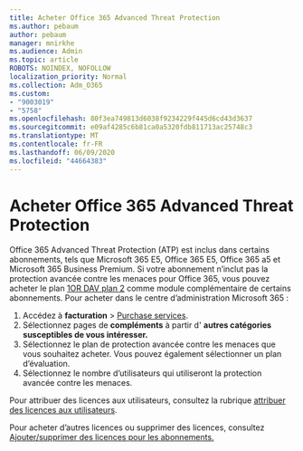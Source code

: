 ```yaml
---
title: Acheter Office 365 Advanced Threat Protection
ms.author: pebaum
author: pebaum
manager: mnirkhe
ms.audience: Admin
ms.topic: article
ROBOTS: NOINDEX, NOFOLLOW
localization_priority: Normal
ms.collection: Adm_O365
ms.custom:
- "9003019"
- "5758"
ms.openlocfilehash: 80f3ea749813d6038f9234229f445d6cd43d3637
ms.sourcegitcommit: e09af4285c6b81ca0a5320fdb811713ac25748c3
ms.translationtype: MT
ms.contentlocale: fr-FR
ms.lasthandoff: 06/09/2020
ms.locfileid: "44664383"
---
```

# <a name="purchase-office-365-advanced-threat-protection"></a>Acheter Office 365 Advanced Threat Protection

Office 365 Advanced Threat Protection (ATP) est inclus dans certains abonnements, tels que Microsoft 365 E5, Office 365 E5, Office 365 a5 et Microsoft 365 Business Premium. Si votre abonnement n’inclut pas la protection avancée contre les menaces pour Office 365, vous pouvez acheter le plan [1OR DAV plan 2](https:/www.microsoft.com/microsoft-365/exchange/advance-threat-protection?market=um#office-ProductsCompare-785zwzq) comme module complémentaire de certains abonnements. Pour acheter dans le centre d’administration Microsoft 365 :

1. Accédez à **facturation**   >   [Purchase services](https://go.microsoft.com/fwlink/p/?linkid=868433).
2. Sélectionnez pages de **compléments** à partir d' **autres catégories susceptibles de vous intéresser.**
3. Sélectionnez le plan de protection avancée contre les menaces que vous souhaitez acheter. Vous pouvez également sélectionner un plan d’évaluation.
4. Sélectionnez le nombre d’utilisateurs qui utiliseront la protection avancée contre les menaces.

Pour attribuer des licences aux utilisateurs, consultez la rubrique [attribuer des licences aux utilisateurs](https://docs.microsoft.com/microsoft-365/admin/manage/assign-licenses-to-users?view=o365-worldwide).

Pour acheter d’autres licences ou supprimer des licences, consultez [Ajouter/supprimer des licences pour les abonnements.](https://docs.microsoft.com/microsoft-365/commerce/licenses/buy-licenses?view=o365-worldwide#add-or-remove-licenses-for-your-business-subscription)